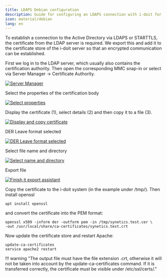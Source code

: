 ```yaml
---
title: LDAPS Debian configuration
description: Guide for configuring an LDAPS connection with i-doit for debian
icon: material/debian
lang: en
---
```


To establish a connection to the Active Directory via LDAPS or STARTTLS, the certificate from the LDAP server is required.
We export this and add it to the certificate store of the i-doit server so that an encrypted communication can be established.

First we log in to the LDAP server, which usually also contains the certification authority.
Then open the corresponding MMC snap-in or select via Server Manager -> Certificate Authority.

[![Server Manager](../../assets/images/en/automation-and-integration/ldap/ldap-tls/ldap-tls-1.png)](../../assets/images/en/automation-and-integration/ldap/ldap-tls/ldap-tls-1.png)

Select the properties of the certification body

[![Select properties](../../assets/images/en/automation-and-integration/ldap/ldap-tls/ldap-tls-2.png)](../../assets/images/en/automation-and-integration/ldap/ldap-tls/ldap-tls-2.png)

Display the certificate (1), select details (2) and then copy it to a file (3).

[![Display and copy certificate](../../assets/images/en/automation-and-integration/ldap/ldap-tls/ldap-tls-3.png)](../../assets/images/en/automation-and-integration/ldap/ldap-tls/ldap-tls-3.png)

DER Leave format selected

[![DER Leave format selected](../../assets/images/en/automation-and-integration/ldap/ldap-tls/ldap-tls-4.png)](../../assets/images/en/automation-and-integration/ldap/ldap-tls/ldap-tls-4.png)

Select file name and directory

[![Select name and directory](../../assets/images/en/automation-and-integration/ldap/ldap-tls/ldap-tls-5.png)](../../assets/images/en/automation-and-integration/ldap/ldap-tls/ldap-tls-5.png)

Export file

[![Finish it export assistant](../../assets/images/en/automation-and-integration/ldap/ldap-tls/ldap-tls-6.png)](../../assets/images/en/automation-and-integration/ldap/ldap-tls/ldap-tls-6.png)

Copy the certificate to the i-doit system (in the example under /tmp/). Then install openssl

```shell
apt install openssl
```

and convert the certificate into the PEM format:

```shell
openssl x509 -inform der -outform pem -in /tmp/synetics.test.cer \
-out /usr/local/share/ca-certificates/synetics.test.crt
```

Now update the certificate store and restart Apache:

```shell
update-ca-certificates
service apache2 restart
```

!!! warning "The output file must have the file extension .crt, otherwise it will not be taken into account by the update-ca-certificates command. If it is transferred correctly, the certificate must be visible under /etc/ssl/certs/."
